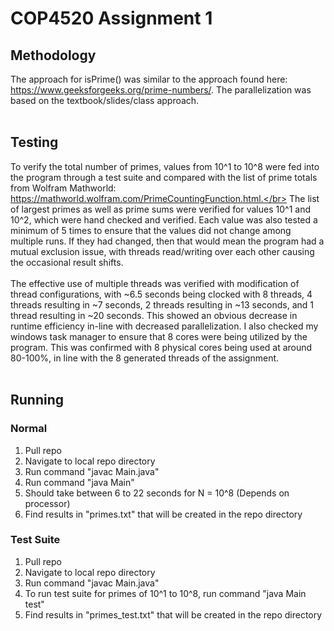 # COP4520 Assignment 1

## Methodology

The approach for isPrime() was similar to the approach found here: https://www.geeksforgeeks.org/prime-numbers/.
The parallelization was based on the textbook/slides/class approach.
</br></br>

## Testing

To verify the total number of primes, values from 10^1 to 10^8 were fed into the program through a test suite and compared with the list of prime totals from Wolfram Mathworld: https://mathworld.wolfram.com/PrimeCountingFunction.html.</br>
The list of largest primes as well as prime sums were verified for values 10^1 and 10^2, which were hand checked and verified.
Each value was also tested a minimum of 5 times to ensure that the values did not change among multiple runs. If they had changed, then that would mean the program had a mutual exclusion issue, with threads read/writing over each other causing the occasional result shifts.
</br></br>
The effective use of multiple threads was verified with modification of thread configurations, with ~6.5 seconds being clocked with 8 threads, 4 threads resulting in ~7 seconds, 2 threads resulting in ~13 seconds, and 1 thread resulting in ~20 seconds. This showed an obvious decrease in runtime efficiency in-line with decreased parallelization. I also checked my windows task manager to ensure that 8 cores were being utilized by the program. This was confirmed with 8 physical cores being used at around 80-100%, in line with the 8 generated threads of the assignment.
</br></br>

## Running

### Normal
1. Pull repo
2. Navigate to local repo directory
3. Run command "javac Main.java"
4. Run command "java Main"
5. Should take between 6 to 22 seconds for N = 10^8 (Depends on processor)
6. Find results in "primes.txt" that will be created in the repo directory

### Test Suite
1. Pull repo
2. Navigate to local repo directory
3. Run command "javac Main.java"
4. To run test suite for primes of 10^1 to 10^8, run command "java Main test"
5. Find results in "primes_test.txt" that will be created in the repo directory

